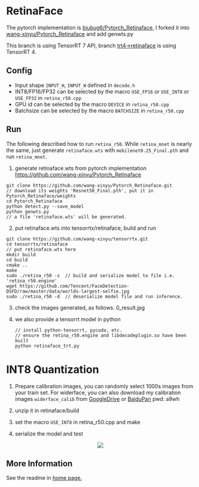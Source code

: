 # RetinaFace

 The pytorch implementation is [biubug6/Pytorch_Retinaface](https://github.com/biubug6/Pytorch_Retinaface), I forked it into 
[wang-xinyu/Pytorch_Retinaface](https://github.com/wang-xinyu/Pytorch_Retinaface) and add genwts.py

This branch is using TensorRT 7 API, branch [trt4->retinaface](https://github.com/wang-xinyu/tensorrtx/tree/trt4/retinaface) is using TensorRT 4.

## Config

- Input shape `INPUT_H`, `INPUT_W` defined in `decode.h`
- INT8/FP16/FP32 can be selected by the macro `USE_FP16` or `USE_INT8` or `USE_FP32` in `retina_r50.cpp`
- GPU id can be selected by the macro `DEVICE` in `retina_r50.cpp`
- Batchsize can be selected by the macro `BATCHSIZE` in `retina_r50.cpp`

## Run

The following described how to run `retina_r50`. While `retina_mnet` is nearly the same, just generate `retinaface.wts` with `mobilenet0.25_Final.pth` and run `retina_mnet`.

1. generate retinaface.wts from pytorch implementation https://github.com/wang-xinyu/Pytorch_Retinaface

```
git clone https://github.com/wang-xinyu/Pytorch_Retinaface.git
// download its weights 'Resnet50_Final.pth', put it in Pytorch_Retinaface/weights
cd Pytorch_Retinaface
python detect.py --save_model
python genwts.py
// a file 'retinaface.wts' will be generated.
```

2. put retinaface.wts into tensorrtx/retinaface, build and run

```
git clone https://github.com/wang-xinyu/tensorrtx.git
cd tensorrtx/retinaface
// put retinaface.wts here
mkdir build
cd build
cmake ..
make
sudo ./retina_r50 -s  // build and serialize model to file i.e. 'retina_r50.engine'
wget https://github.com/Tencent/FaceDetection-DSFD/raw/master/data/worlds-largest-selfie.jpg
sudo ./retina_r50 -d  // deserialize model file and run inference.
```

3. check the images generated, as follows. 0_result.jpg

4. we  also provide a tensorrt model in python

   ```
   // install python-tensorrt, pycuda, etc.
   // ensure the retina_r50.engine and libdecodeplugin.so have been built
   python retinaface_trt.py
   ```

   

# INT8 Quantization

1. Prepare calibration images, you can randomly select 1000s images from your train set. For widerface, you can also download my calibration images `widerface_calib` from [GoogleDrive](https://drive.google.com/drive/folders/1s7jE9DtOngZMzJC1uL307J2MiaGwdRSI?usp=sharing) or [BaiduPan](https://pan.baidu.com/s/1GOm_-JobpyLMAqZWCDUhKg) pwd: a9wh

2. unzip it in retinaface/build

3. set the macro `USE_INT8` in retina_r50.cpp and make

4. serialize the model and test

<p align="center">
<img src="https://user-images.githubusercontent.com/15235574/78901890-9077fb80-7aab-11ea-94f1-237f51fcc347.jpg">
</p>

## More Information

See the readme in [home page.](https://github.com/wang-xinyu/tensorrtx)
